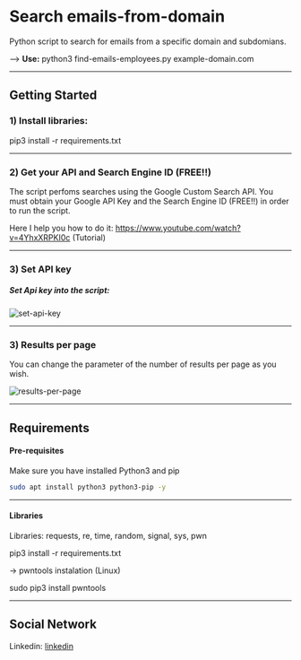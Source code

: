 # Search emails-from-domain

Python script to search for emails from a specific domain and subdomians.

--> **Use:** python3 find-emails-employees.py example-domain.com

---

## Getting Started

### 1) Install libraries:

pip3 install -r requirements.txt

---

### 2) Get your API and Search Engine ID (FREE!!)

The script perfoms searches using the Google Custom Search API. 
You must obtain your Google API Key and the Search Engine ID (FREE!!) in order to run the script.

Here I help you how to do it: https://www.youtube.com/watch?v=4YhxXRPKI0c (Tutorial)

---

### 3) Set API key

##### Set Api key into the script:

![set-api-key](https://github.com/FeathersMcgr4w/emails-from-domain/images/set-api-screenshot.png)

---

### 3) Results per page

You can change the parameter of the number of results per page as you wish.

![results-per-page](https://github.com/FeathersMcgr4w/emails-from-domain/images/results-per-page.png)

---

## Requirements

#### Pre-requisites

Make sure you have installed Python3 and pip
```bash
sudo apt install python3 python3-pip -y
```
---

#### Libraries

Libraries: requests, re, time, random, signal, sys, pwn

pip3 install -r requirements.txt

-> pwntools instalation (Linux)

sudo pip3 install pwntools

---

## Social Network

Linkedin: [linkedin](https://www.linkedin.com/in/david-padron-9a74aa323/)
